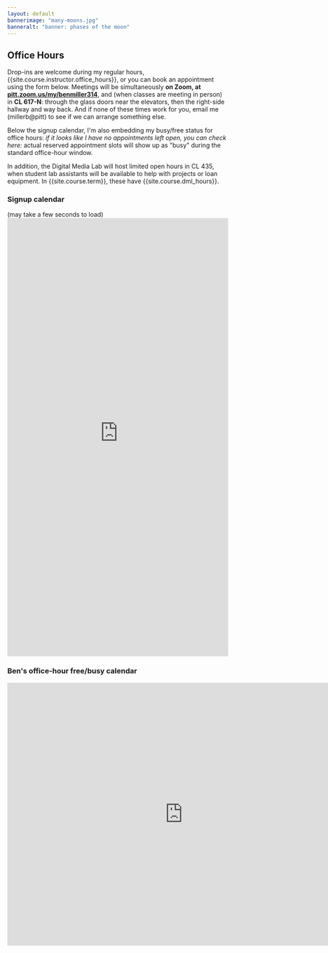 ```yaml
---
layout: default
bannerimage: "many-moons.jpg"
banneralt: "banner: phases of the moon"
---
```



## Office Hours
Drop-ins are welcome during my regular hours, {{site.course.instructor.office_hours}}, or you can book an appointment using the form below. Meetings will be simultaneously <strong>on Zoom, at <a href="https://pitt.zoom.us/my/benmiller314">pitt.zoom.us/my/benmiller314</a></strong>, and (when classes are meeting in person) in <strong>CL 617-N</strong>: through the glass doors near the elevators, then the right-side hallway and way back. And if none of these times work for you, email me (millerb@pitt) to see if we can arrange something else.

Below the signup calendar, I'm also embedding my busy/free status for office hours: <em>if it looks like I have no appointments left open, you can check here:</em> actual reserved appointment slots will show up as "busy" during the standard office-hour window.

In addition, the Digital Media Lab will host limited open hours in CL 435, when student lab assistants will be available to help with projects or loan equipment. In {{site.course.term}}, these have {{site.course.dml_hours}}.

### Signup calendar
<a id="signups" class="jump" />
(may take a few seconds to load)

<iframe src="https://benmiller314.youcanbook.me/?noframe=true&skipHeaderFooter=true" style="width:100%;height:1000px;border:0px;background-color:transparent;" frameborder="0" allowtransparency="true" onload="keepInView(this);"></iframe>
<script>function keepInView(item) {if((document.documentElement&&document.documentElement.scrollTop)||document.body.scrollTop>item.offsetTop)item.scrollIntoView();}</script>

### Ben's office-hour free/busy calendar
<a id="free-busy" class="jump" />
<iframe src="https://calendar.google.com/calendar/embed?src=99f35vnatu0no5u7qh475suvlg%40group.calendar.google.com&ctz=America/New_York" style="border: 0" width="800" height="600" frameborder="0" scrolling="no"></iframe>
